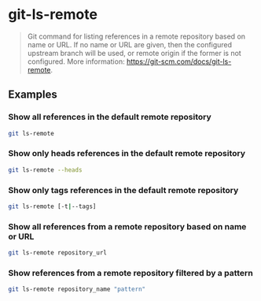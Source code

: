 # git-ls-remote

> Git command for listing references in a remote repository based on name or URL. If no name or URL are given, then the configured upstream branch will be used, or remote origin if the former is not configured. More information: <https://git-scm.com/docs/git-ls-remote>.

## Examples

### Show all references in the default remote repository

```bash
git ls-remote
```

### Show only heads references in the default remote repository

```bash
git ls-remote --heads
```

### Show only tags references in the default remote repository

```bash
git ls-remote [-t|--tags]
```

### Show all references from a remote repository based on name or URL

```bash
git ls-remote repository_url
```

### Show references from a remote repository filtered by a pattern

```bash
git ls-remote repository_name "pattern"
```
